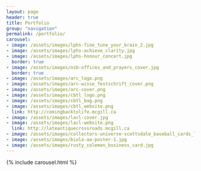 ```yaml
---
layout: page
header: true
title: Portfolio
group: "navigation"
permalink: /portfolio/
carousel:
- image: /assets/images/lphs-fine_tune_your_brain_2.jpg
- image: /assets/images/lphs-achieve_clarity.jpg
- image: /assets/images/lphs-honour_concert.jpg
  border: true
- image: /assets/images/osb-offices_and_prayers_cover.jpg
  border: true
- image: /assets/images/arc_logo.png
- image: /assets/images/arc-wisse_festschrift_cover.png
- image: /assets/images/arc-cover.png
- image: /assets/images/cbtl_logo.png
- image: /assets/images/cbtl_bag.png
- image: /assets/images/cbtl_website.png
  link: http://comingbacktolife.mcgill.ca
- image: /assets/images/lacl-cover.jpg
- image: /assets/images/lacl-website.png
  link: http://lateantiquecrossroads.mcgill.ca
- image: /assets/images/collectors-universe-scottsdale_baseball_cards_logo.png
- image: /assets/images/biola-aa-poster-1.jpg
- image: /assets/images/rusty_coleman_business_card.jpg
---
```


{% include carousel.html %}

